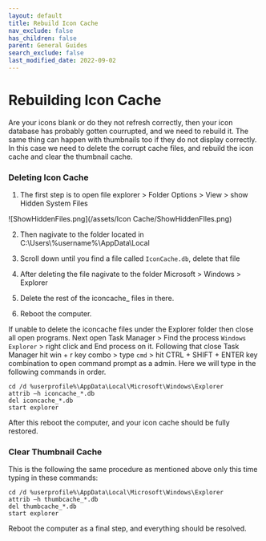 ```yaml
---
layout: default
title: Rebuild Icon Cache
nav_exclude: false
has_children: false
parent: General Guides
search_exclude: false
last_modified_date: 2022-09-02
---
```


# Rebuilding Icon Cache
Are your icons blank or do they not refresh correctly, then your icon database has probably gotten courrupted, and we need to rebuild it. The same thing can happen with thumbnails too if they do not display correctly. In this case we need to delete the corrupt cache files, and rebuild the icon cache and clear the thumbnail cache.

### Deleting Icon Cache
1. The first step is to open file explorer > Folder Options > View > show Hidden System Files

  ![ShowHiddenFiles.png](/assets/Icon Cache/ShowHiddenFIles.png)

2. Then nagivate to the folder located in C:\Users\\%username%\AppData\Local

3. Scroll down until you find a file called `IconCache.db`, delete that file

4. After deleting the file nagivate to the folder Microsoft > Windows > Explorer

5. Delete the rest of the iconcache_ files in there.

6. Reboot the computer.

If unable to delete the iconcache files under the Explorer folder then close all open programs. Next open Task Manager > Find the process `Windows Explorer` > right click and End process on it. Following that close Task Manager hit win + r key combo > type `cmd` > hit CTRL + SHIFT + ENTER key combination to open command prompt as a admin. Here we will type in the following commands in order.
```
cd /d %userprofile%\AppData\Local\Microsoft\Windows\Explorer
attrib –h iconcache_*.db
del iconcache_*.db
start explorer
```

After this reboot the computer, and your icon cache should be fully restored.

### Clear Thumbnail Cache
This is the following the same procedure as mentioned above only this time typing in these commands:
```
cd /d %userprofile%\AppData\Local\Microsoft\Windows\Explorer
attrib –h thumbcache_*.db 
del thumbcache_*.db 
start explorer
```

Reboot the computer as a final step, and everything should be resolved.
